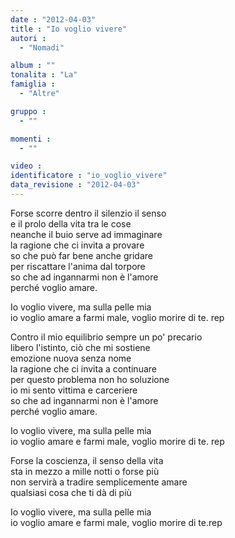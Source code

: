 ```yaml
---
date : "2012-04-03"
title : "Io voglio vivere"
autori : 
  - "Nomadi"

album : ""
tonalita : "La"
famiglia : 
  - "Altre"

gruppo : 
  - ""

momenti : 
  - ""

video : 
identificatore : "io_voglio_vivere"
data_revisione : "2012-04-03"
---
```

  
  
  
  
  
  
  
  
  
Forse scorre dentro il silenzio il senso   
e il prolo della vita tra le cose   
neanche il buio serve ad immaginare   
la ragione che ci invita a provare   
so che può far bene anche gridare   
per riscattare l'anima dal torpore   
so che ad ingannarmi non è l'amore    
perché voglio amare.   
  
  
Io voglio vivere, ma sulla pelle mia   
io voglio amare a farmi male, voglio morire di te. rep  
  
  
  
  
  
  
  
  
  
Contro il mio equilibrio sempre un po' precario   
libero l'istinto, ciò che mi sostiene   
emozione nuova senza nome   
la ragione che ci invita a continuare   
per questo problema non ho soluzione   
io mi sento vittima e carceriere   
so che ad ingannarmi non è l'amore   
perché voglio amare.   
  
  
  
Io voglio vivere, ma sulla pelle mia   
io voglio amare e farmi male, voglio morire di te. rep   
  
  
Forse la coscienza, il senso della vita   
sta in mezzo a mille notti o forse più   
non servirà a tradire semplicemente amare   
qualsiasi cosa che ti dà di più   
  
  
  
Io voglio vivere, ma sulla pelle mia   
io voglio amare e farmi male, voglio morire di te.rep  
  
  
  
